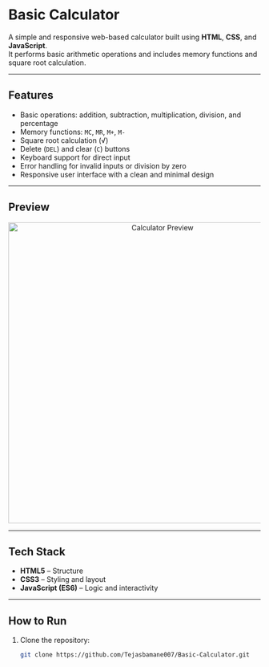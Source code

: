 # Basic Calculator

A simple and responsive web-based calculator built using **HTML**, **CSS**, and **JavaScript**.  
It performs basic arithmetic operations and includes memory functions and square root calculation.

---

## Features

- Basic operations: addition, subtraction, multiplication, division, and percentage  
- Memory functions: `MC`, `MR`, `M+`, `M-`  
- Square root calculation (√)  
- Delete (`DEL`) and clear (`C`) buttons  
- Keyboard support for direct input  
- Error handling for invalid inputs or division by zero  
- Responsive user interface with a clean and minimal design

---

## Preview

<p align="center">
  <img width="600" alt="Calculator Preview" src="https://github.com/user-attachments/assets/1241bdfd-0dae-4492-a11f-a5cd8ee63d3d" />
</p>

---

## Tech Stack

- **HTML5** – Structure  
- **CSS3** – Styling and layout  
- **JavaScript (ES6)** – Logic and interactivity  

---

## How to Run

1. Clone the repository:
   ```bash
   git clone https://github.com/Tejasbamane007/Basic-Calculator.git
